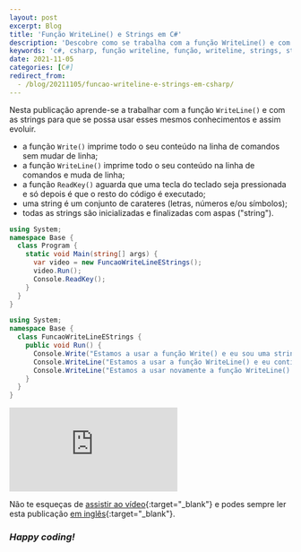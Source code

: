 ```yaml
---
layout: post
excerpt: Blog
title: 'Função WriteLine() e Strings em C#'
description: 'Descobre como se trabalha com a função WriteLine() e com as strings na linguagem de programação C#. Obtém respostas às tuas dúvidas com a teoria e os exemplos apresentados.'
keywords: 'c#, csharp, função writeline, função, writeline, strings, string, publicação'
date: 2021-11-05
categories: [C#]
redirect_from:
  - /blog/20211105/funcao-writeline-e-strings-em-csharp/
---
```


Nesta publicação aprende-se a trabalhar com a função `WriteLine()` e com as strings para que se possa usar esses mesmos conhecimentos e assim evoluir.

- a função `Write()` imprime todo o seu conteúdo na linha de comandos sem mudar de linha;
- a função `WriteLine()` imprime todo o seu conteúdo na linha de comandos e muda de linha;
- a função `ReadKey()` aguarda que uma tecla do teclado seja pressionada e só depois é que o resto do código é executado;
- uma string é um conjunto de carateres (letras, números e/ou símbolos);
- todas as strings são inicializadas e finalizadas com aspas ("string").

```csharp
using System;
namespace Base {
  class Program {
    static void Main(string[] args) {
      var video = new FuncaoWriteLineEStrings();
      video.Run();
      Console.ReadKey();
    }
  }
}
```

```csharp
using System;
namespace Base {
  class FuncaoWriteLineEStrings {
    public void Run() {
      Console.Write("Estamos a usar a função Write() e eu sou uma string.");
      Console.WriteLine("Estamos a usar a função WriteLine() e eu continuo a ser uma string.");
      Console.WriteLine("Estamos a usar novamente a função WriteLine() e eu continuo a ser uma string.");
    }
  }
}
```

<div class="video-container">
  <iframe src="https://www.youtube.com/embed/2-dIbl35A_w" frameborder="0" allowfullscreen></iframe>
</div>

Não te esqueças de [assistir ao vídeo](https://youtu.be/2-dIbl35A_w){:target="\_blank"} e podes sempre ler esta publicação [em inglês](https://nelsonsilvadev.com/blog/writeline-function-and-strings-in-csharp/){:target="\_blank"}.

### _Happy coding!_
